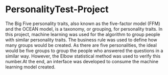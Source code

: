 # PersonalityTest-Project
The Big Five personality traits, also known as the five-factor model (FFM) and the OCEAN model, is a taxonomy, or grouping, for personality traits. In this project, machine learning was used for the algorithm to group people with similar personality traits. The business rule was used to define how many groups would be created. As there are five personalities, the ideal would be five groups to group the people who answered the questions in a similar way. However, the Elbow statistical method was used to verify this number.At the end, an interface was developed to consume the machine learning model created.
